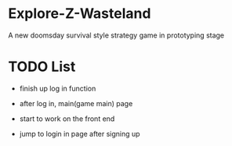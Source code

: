 # Explore-Z-Wasteland
A new doomsday survival style strategy game in prototyping stage

# TODO List
* finish up log in function
* after log in, main(game main) page

* start to work on the front end
* jump to login in page after signing up